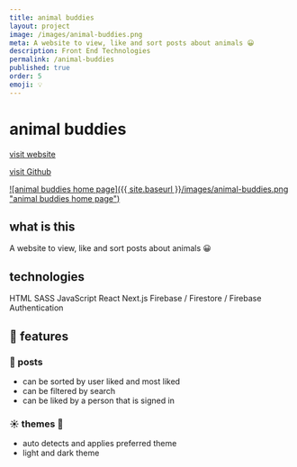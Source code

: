```yaml
---
title: animal buddies
layout: project
image: /images/animal-buddies.png
meta: A website to view, like and sort posts about animals 😀
description: Front End Technologies
permalink: /animal-buddies
published: true
order: 5
emoji: 💡
---
```


# animal buddies

<p class="project__intro">
 <a href="https://animal-buddies.vercel.app/">visit website</a>
</p>

<p class="project__intro">
 <a href="https://github.com/colorlessenergy/animal-buddies">visit Github</a>
</p>


<a href="https://animal-buddies.vercel.app/">
    ![animal buddies home page]({{ site.baseurl }}/images/animal-buddies.png "animal buddies home page")
</a>

## what is this

A website to view, like and sort posts about animals 😀

## technologies

<div class="project__skills">
    <span class="project__skill">
        HTML
    </span>
    <span class="project__skill">
        SASS
    </span>
    <span class="project__skill">
        JavaScript
    </span>
    <span class="project__skill">
        React 
    </span>
    <span class="project__skill">
        Next.js
    </span>
    <span class="project__skill">
        Firebase / Firestore / Firebase Authentication
    </span>
</div>

## 📜 features

### 🎨 posts

* can be sorted by user liked and most liked
* can be filtered by search
* can be liked by a person that is signed in

### ☀️ themes 🌙

* auto detects and applies preferred theme
* light and dark theme